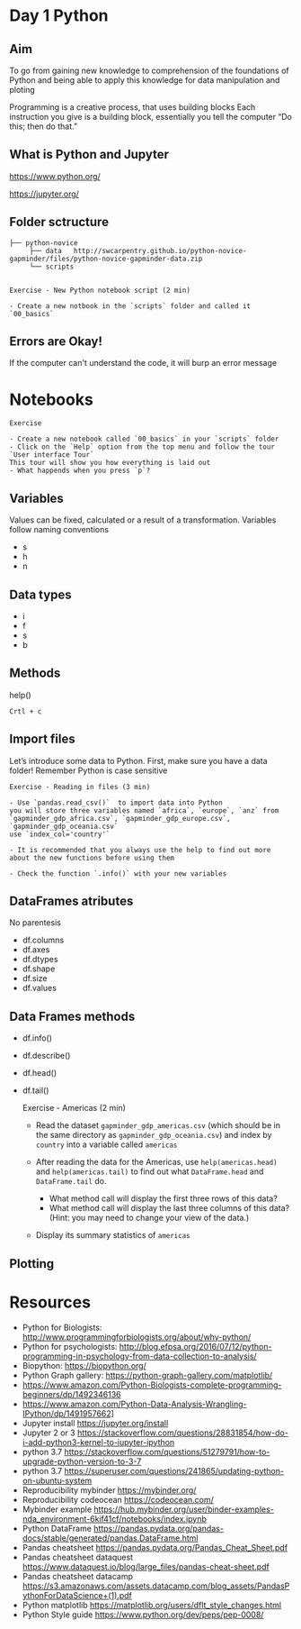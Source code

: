 # Day 1 Python 

## Aim

To go from gaining new knowledge to comprehension of the foundations of Python and being able to apply this knowledge for data
manipulation and ploting

Programming is a creative process, that uses building blocks
Each instruction you give is a building block, essentially you tell the computer “Do this; then do that.”

## What is Python and Jupyter
https://www.python.org/

https://jupyter.org/

## Folder sctructure
    ├── python-novice
         ├── data   http://swcarpentry.github.io/python-novice-gapminder/files/python-novice-gapminder-data.zip
         └── scripts


    Exercise - New Python notebook script (2 min)

    - Create a new notbook in the `scripts` folder and called it `00_basics` 


## Errors are Okay!
If the computer can't understand the code, it will burp an error message

# Notebooks
    Exercise

    - Create a new notebook called `00_basics` in your `scripts` folder
    - Click on the `Help` option from the top menu and follow the tour `User interface Tour`
    This tour will show you how everything is laid out 
    - What happends when you press `p`?

## Variables

Values can be fixed, calculated or a result of a transformation. Variables follow naming conventions
- s
- h
- n


## Data types
- i
- f
- s
- b


## Methods
help()

`Crtl + c`


## Import files

Let’s introduce some data to Python.
First, make sure you have a data folder!
Remember Python is case sensitive

    Exercise - Reading in files (3 min)

    - Use `pandas.read_csv()`  to import data into Python
    you will store three variables named `africa`, `europe`, `anz` from
    `gapminder_gdp_africa.csv`, `gapminder_gdp_europe.csv`, `gapminder_gdp_oceania.csv` 
    use `index_col='country'`

    - It is recommended that you always use the help to find out more about the new functions before using them

    - Check the function `.info()` with your new variables
    

## DataFrames atributes

No parentesis

- df.columns
- df.axes
- df.dtypes
- df.shape
- df.size
- df.values

## Data Frames methods

- df.info()
- df.describe()
- df.head()
- df.tail()


    Exercise - Americas (2 min)

    - Read the dataset `gapminder_gdp_americas.csv` (which should be in the same directory as `gapminder_gdp_oceania.csv`) and index by `country` into a variable called `americas`
    - After reading the data for the Americas, use `help(americas.head)` and `help(americas.tail)` to find out what `DataFrame.head` and `DataFrame.tail` do.

      - What method call will display the first three rows of this data?
      - What method call will display the last three columns of this data? (Hint: you may need to change your view of the data.)

    - Display its summary statistics of `americas`
   


## Plotting

# Resources

* Python for Biologists: http://www.programmingforbiologists.org/about/why-python/
* Python for psychologists: http://blog.efpsa.org/2016/07/12/python-programming-in-psychology-from-data-collection-to-analysis/
* Biopython: https://biopython.org/
* Python Graph gallery: https://python-graph-gallery.com/matplotlib/
* https://www.amazon.com/Python-Biologists-complete-programming-beginners/dp/1492346136
* https://www.amazon.com/Python-Data-Analysis-Wrangling-IPython/dp/1491957662]
* Jupyter install https://jupyter.org/install
* Jupyter 2 or 3 https://stackoverflow.com/questions/28831854/how-do-i-add-python3-kernel-to-jupyter-ipython
* python 3.7 https://stackoverflow.com/questions/51279791/how-to-upgrade-python-version-to-3-7
* python 3.7 https://superuser.com/questions/241865/updating-python-on-ubuntu-system
* Reproducibility mybinder https://mybinder.org/
* Reproducibility codeocean https://codeocean.com/
* Mybinder example https://hub.mybinder.org/user/binder-examples-nda_environment-6kif41cf/notebooks/index.ipynb
* Python DataFrame https://pandas.pydata.org/pandas-docs/stable/generated/pandas.DataFrame.html
* Pandas cheatsheet https://pandas.pydata.org/Pandas_Cheat_Sheet.pdf
* Pandas cheatsheet dataquest https://www.dataquest.io/blog/large_files/pandas-cheat-sheet.pdf
* Pandas cheatsheet datacamp https://s3.amazonaws.com/assets.datacamp.com/blog_assets/PandasPythonForDataScience+(1).pdf
* Python matplotlib https://matplotlib.org/users/dflt_style_changes.html
* Python Style guide https://www.python.org/dev/peps/pep-0008/
